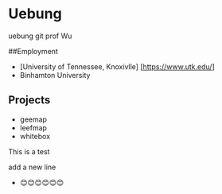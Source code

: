 # Uebung
uebung git prof Wu

##Employment
- [University of Tennessee, Knoxivlle] [https://www.utk.edu/]
- Binhamton University

## Projects
- geemap
- leefmap
- whitebox


This is a test

add a new line

- 😊😊😊😊😊😊
